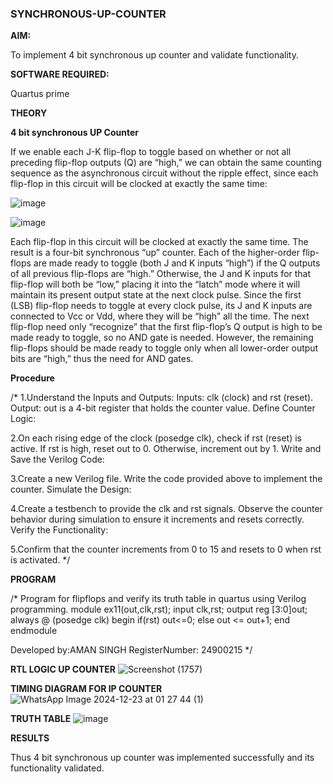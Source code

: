 ### SYNCHRONOUS-UP-COUNTER

**AIM:**

To implement 4 bit synchronous up counter and validate functionality.

**SOFTWARE REQUIRED:**

Quartus prime

**THEORY**

**4 bit synchronous UP Counter**

If we enable each J-K flip-flop to toggle based on whether or not all preceding flip-flop outputs (Q) are “high,” we can obtain the same counting sequence as the asynchronous circuit without the ripple effect, since each flip-flop in this circuit will be clocked at exactly the same time:

![image](https://github.com/naavaneetha/SYNCHRONOUS-UP-COUNTER/assets/154305477/d5db3fa0-e413-404c-b80e-b2f39d82e7e8)


![image](https://github.com/naavaneetha/SYNCHRONOUS-UP-COUNTER/assets/154305477/52cb61eb-d04b-442d-810c-31185a68410b)

Each flip-flop in this circuit will be clocked at exactly the same time.
The result is a four-bit synchronous “up” counter. Each of the higher-order flip-flops are made ready to toggle (both J and K inputs “high”) if the Q outputs of all previous flip-flops are “high.”
Otherwise, the J and K inputs for that flip-flop will both be “low,” placing it into the “latch” mode where it will maintain its present output state at the next clock pulse.
Since the first (LSB) flip-flop needs to toggle at every clock pulse, its J and K inputs are connected to Vcc or Vdd, where they will be “high” all the time.
The next flip-flop need only “recognize” that the first flip-flop’s Q output is high to be made ready to toggle, so no AND gate is needed.
However, the remaining flip-flops should be made ready to toggle only when all lower-order output bits are “high,” thus the need for AND gates.

**Procedure**

/*
1.Understand the Inputs and Outputs:
Inputs: clk (clock) and rst (reset).
Output: out is a 4-bit register that holds the counter value.
Define Counter Logic:

2.On each rising edge of the clock (posedge clk), check if rst (reset) is active.
If rst is high, reset out to 0.
Otherwise, increment out by 1.
Write and Save the Verilog Code:

3.Create a new Verilog file.
Write the code provided above to implement the counter.
Simulate the Design:

4.Create a testbench to provide the clk and rst signals.
Observe the counter behavior during simulation to ensure it increments and resets correctly.
Verify the Functionality:

5.Confirm that the counter increments from 0 to 15 and resets to 0 when rst is activated. */

**PROGRAM**

/* Program for flipflops and verify its truth table in quartus using Verilog programming. 
module ex11(out,clk,rst);
input clk,rst;
output reg [3:0]out;
always @ (posedge clk)
begin
   if(rst)
     out<=0;
   else 
     out <= out+1;
end
endmodule


Developed by:AMAN SINGH
RegisterNumber: 24900215
*/

**RTL LOGIC UP COUNTER**
![Screenshot (1757)](https://github.com/user-attachments/assets/c3a75415-16fd-4e31-a1ef-4dd412b2ca73)


**TIMING DIAGRAM FOR IP COUNTER**
![WhatsApp Image 2024-12-23 at 01 27 44 (1)](https://github.com/user-attachments/assets/9a097822-3ff4-419e-bf67-7e58093bdfd4)


**TRUTH TABLE**
![image](https://github.com/user-attachments/assets/49415d55-b577-4d09-ba3a-7985edd2f8c7)



**RESULTS**

Thus 4 bit synchronous up counter was implemented successfully and its functionality validated.
